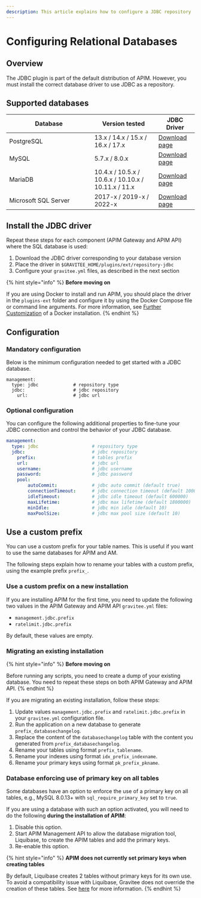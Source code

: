 ```yaml
---
description: This article explains how to configure a JDBC repository
---
```


# Configuring Relational Databases

## Overview

The JDBC plugin is part of the default distribution of APIM. However, you must install the correct database driver to use JDBC as a repository.

## Supported databases

<table><thead><tr><th width="211.66666666666666">Database</th><th>Version tested</th><th>JDBC Driver</th></tr></thead><tbody><tr><td>PostgreSQL</td><td>13.x / 14.x / 15.x / 16.x / 17.x</td><td><a href="https://jdbc.postgresql.org/download/">Download page</a></td></tr><tr><td>MySQL</td><td>5.7.x / 8.0.x</td><td><a href="https://dev.mysql.com/downloads/connector/j/">Download page</a></td></tr><tr><td>MariaDB</td><td>10.4.x / 10.5.x / 10.6.x / 10.10.x / 10.11.x / 11.x</td><td><a href="https://downloads.mariadb.org/connector-java/">Download page</a></td></tr><tr><td>Microsoft SQL Server</td><td>2017-x / 2019-x / 2022-x</td><td><a href="https://docs.microsoft.com/en-us/sql/connect/jdbc/download-microsoft-jdbc-driver-for-sql-server?view=sql-server-2017">Download page</a></td></tr></tbody></table>

## Install the JDBC driver

Repeat these steps for each component (APIM Gateway and APIM API) where the SQL database is used:

1. Download the JDBC driver corresponding to your database version
2. Place the driver in `$GRAVITEE_HOME/plugins/ext/repository-jdbc`
3. Configure your `gravitee.yml` files, as described in the next section

{% hint style="info" %}
**Before moving on**

If you are using Docker to install and run APIM, you should place the driver in the `plugins-ext` folder and configure it by using the Docker Compose file or command line arguments. For more information, see [Further Customization](../install-on-docker/further-customization.md) of a Docker installation.
{% endhint %}

## Configuration

### Mandatory configuration

Below is the minimum configuration needed to get started with a JDBC database.

```
management:
  type: jdbc             # repository type
  jdbc:                  # jdbc repository
    url:                 # jdbc url
```

### Optional configuration

You can configure the following additional properties to fine-tune your JDBC connection and control the behavior of your JDBC database.

```yaml
management:
  type: jdbc                    # repository type
  jdbc:                         # jdbc repository
    prefix:                     # tables prefix
    url:                        # jdbc url
    username:                   # jdbc username
    password:                   # jdbc password
    pool:
        autoCommit:             # jdbc auto commit (default true)
        connectionTimeout:      # jdbc connection timeout (default 10000)
        idleTimeout:            # jdbc idle timeout (default 600000)
        maxLifetime:            # jdbc max lifetime (default 1800000)
        minIdle:                # jdbc min idle (default 10)
        maxPoolSize:            # jdbc max pool size (default 10)
```

## Use a custom prefix

You can use a custom prefix for your table names. This is useful if you want to use the same databases for APIM and AM.

The following steps explain how to rename your tables with a custom prefix, using the example prefix `prefix_`.

### Use a custom prefix on a new installation

If you are installing APIM for the first time, you need to update the following two values in the APIM Gateway and APIM API `gravitee.yml` files:

* `management.jdbc.prefix`
* `ratelimit.jdbc.prefix`

By default, these values are empty.

### Migrating an existing installation

{% hint style="info" %}
**Before moving on**

Before running any scripts, you need to create a dump of your existing database. You need to repeat these steps on both APIM Gateway and APIM API.
{% endhint %}

If you are migrating an existing installation, follow these steps:

1. Update values `management.jdbc.prefix` and `ratelimit.jdbc.prefix` in your `gravitee.yml` configuration file.
2. Run the application on a new database to generate `prefix_databasechangelog`.
3. Replace the content of the `databasechangelog` table with the content you generated from `prefix_databasechangelog`.
4. Rename your tables using format `prefix_tablename`.
5. Rename your indexes using format `idx_prefix_indexname`.
6. Rename your primary keys using format `pk_prefix_pkname`.

### Database enforcing use of primary key on all tables

Some databases have an option to enforce the use of a primary key on all tables, e.g., MySQL 8.0.13+ with `sql_require_primary_key` set to `true`.

If you are using a database with such an option activated, you will need to do the following **during the installation of APIM**:

1. Disable this option.
2. Start APIM Management API to allow the database migration tool, Liquibase, to create the APIM tables and add the primary keys.
3. Re-enable this option.

{% hint style="info" %}
**APIM does not currently set primary keys when creating tables**

By default, Liquibase creates 2 tables without primary keys for its own use. To avoid a compatibility issue with Liquibase, Gravitee does not override the creation of these tables. See [here](https://forum.liquibase.org/t/why-does-databasechangelog-not-have-a-primary-key/3270) for more information.
{% endhint %}

